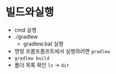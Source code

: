 # 빌드와실행

- cmd 실행
- ./gradlew
  - gradlew.bat 실행
- 명렁 프롬프롬프트에서 실행하려면 `gradlew`
- `gradlew build`
- 폴더 목록 확인 `ls` -> `dir`

